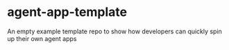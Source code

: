 # agent-app-template
An empty example template repo to show how developers can quickly spin up their own agent apps
